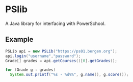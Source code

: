 PSlib
=====

A Java library for interfacing with PowerSchool.

Example
----------
```Java
PSLib api = new PSLib("https://ps01.bergen.org");
api.login("username","password");
Grade[] grades = api.getCourses()[0].getGrades();

for (Grade g : grades)
  System.out.printf("%s - %d%%", g.name(), g.score());
```
